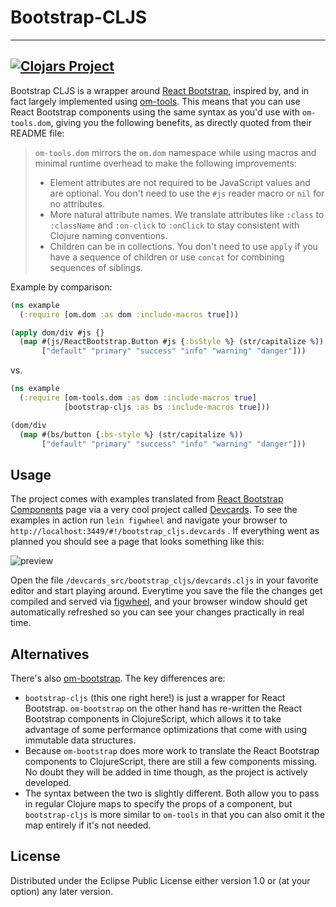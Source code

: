 # Bootstrap-CLJS
----------------
[![Clojars Project](http://clojars.org/bootstrap-cljs/latest-version.svg)](http://clojars.org/bootstrap-cljs)
----------------

Bootstrap CLJS is a wrapper around [React Bootstrap](http://github.com/react-bootstrap), inspired by, and in fact largely implemented using [om-tools](https://github.com/Prismatic/om-tools). This means that you can use React Bootstrap components using the same syntax as you'd use with `om-tools.dom`, giving you the following benefits, as directly quoted from their README file:

> `om-tools.dom` mirrors the `om.dom` namespace while using macros and minimal runtime overhead to make the following improvements:
>
> * Element attributes are not required to be JavaScript values and are optional. You don't need to use the `#js` reader macro or `nil` for no attributes.
> * More natural attribute names. We translate attributes like `:class` to `:className` and `:on-click` to `:onClick` to stay consistent with Clojure naming conventions.
> * Children can be in collections. You don't need to use `apply` if you have a sequence of children or use `concat` for combining sequences of siblings.

Example by comparison:

```clojure
(ns example
  (:require [om.dom :as dom :include-macros true]))

(apply dom/div #js {}
  (map #(js/ReactBootstrap.Button #js {:bsStyle %} (str/capitalize %))
       ["default" "primary" "success" "info" "warning" "danger"]))
```
vs.

```clojure
(ns example
  (:require [om-tools.dom :as dom :include-macros true]
            [bootstrap-cljs :as bs :include-macros true]))

(dom/div
  (map #(bs/button {:bs-style %} (str/capitalize %))
       ["default" "primary" "success" "info" "warning" "danger"]))
```

## Usage

The project comes with examples translated from [React Bootstrap Components](http://react-bootstrap.github.io/components.html) page via a very cool project called [Devcards](https://github.com/bhauman/devcards). To see the examples in action run `lein figwheel` and navigate your browser to `http://localhost:3449/#!/bootstrap_cljs.devcards` . If everything went as planned you should see a page that looks something like this:

![preview](preview.png)

Open the file `/devcards_src/bootstrap_cljs/devcards.cljs` in your favorite editor and start playing around. Everytime you save the file the changes get compiled and served via [figwheel](http://github.com/bhauman/lein-figwheel), and your browser window should get automatically refreshed so you can see your changes practically in real time.

## Alternatives

There's also [om-bootstrap](https://github.com/racehub/om-bootstrap). The key differences are:

- `bootstrap-cljs` (this one right here!) is just a wrapper for React Bootstrap. `om-bootstrap` on the other hand has re-written the React Bootstrap components in ClojureScript, which allows it to take advantage of some performance optimizations that come with using immutable data structures.
- Because `om-bootstrap` does more work to translate the React Bootstrap components to ClojureScript, there are still a few components missing. No doubt they will be added in time though, as the project is actively developed.
- The syntax between the two is slightly different. Both allow you to pass in regular Clojure maps to specify the props of a component, but `bootstrap-cljs` is more similar to `om-tools` in that you can also omit it the map entirely if it's not needed.

## License

Distributed under the Eclipse Public License either version 1.0 or (at
your option) any later version.
